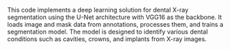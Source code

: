 This code implements a deep learning solution for dental X-ray segmentation using the U-Net architecture with VGG16 as the backbone. It loads image and mask data from annotations, processes them, and trains a segmentation model. The model is designed to identify various dental conditions such as cavities, crowns, and implants from X-ray images. 
